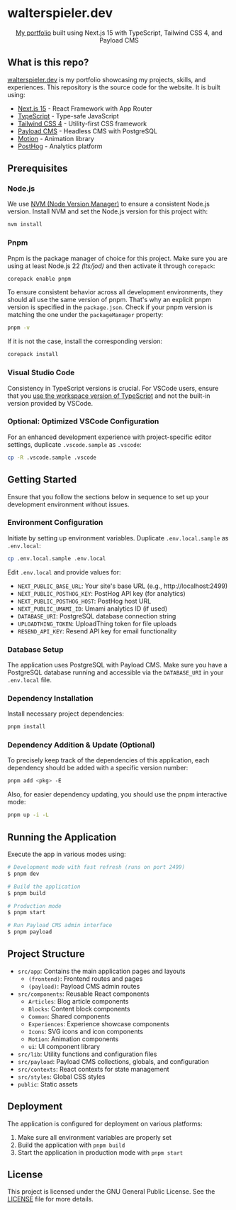 # walterspieler.dev

<p align="center">
  <a href="https://walterspieler.dev/">My portfolio</a> built using Next.js 15 with TypeScript, Tailwind CSS 4, and Payload CMS
</p>

## What is this repo?

[walterspieler.dev](https://walterspieler.dev/) is my portfolio showcasing my projects, skills, and experiences. This repository is the source code for the website. It is built using:

- [Next.js 15](https://nextjs.org) - React Framework with App Router
- [TypeScript](https://www.typescriptlang.org/) - Type-safe JavaScript
- [Tailwind CSS 4](https://tailwindcss.com/) - Utility-first CSS framework
- [Payload CMS](https://payloadcms.com/) - Headless CMS with PostgreSQL
- [Motion](https://motion.dev/) - Animation library
- [PostHog](https://posthog.com/) - Analytics platform

## Prerequisites

### Node.js

We use [NVM (Node Version Manager)](https://github.com/nvm-sh/nvm) to ensure a consistent Node.js version. Install NVM and set the Node.js version for this project with:

```bash
nvm install
```

### Pnpm

Pnpm is the package manager of choice for this project. Make sure you are using at least Node.js 22 _(lts/jod)_ and then activate it through `corepack`:

```bash
corepack enable pnpm
```

To ensure consistent behavior across all development environments, they should all use the same version of pnpm. That's why an explicit pnpm version is specified in the `package.json`. Check if your pnpm version is matching the one under the `packageManager` property:

```bash
pnpm -v
```

If it is not the case, install the corresponding version:

```bash
corepack install
```

### Visual Studio Code

Consistency in TypeScript versions is crucial. For VSCode users, ensure that you [use the workspace version of TypeScript](https://code.visualstudio.com/docs/typescript/typescript-compiling#_using-the-workspace-version-of-typescript) and not the built-in version provided by VSCode.

### Optional: Optimized VSCode Configuration

For an enhanced development experience with project-specific editor settings, duplicate `.vscode.sample` as `.vscode`:

```bash
cp -R .vscode.sample .vscode
```

## Getting Started

Ensure that you follow the sections below in sequence to set up your development environment without issues.

### Environment Configuration

Initiate by setting up environment variables. Duplicate `.env.local.sample` as `.env.local`:

```bash
cp .env.local.sample .env.local
```

Edit `.env.local` and provide values for:

- `NEXT_PUBLIC_BASE_URL`: Your site's base URL (e.g., http://localhost:2499)
- `NEXT_PUBLIC_POSTHOG_KEY`: PostHog API key (for analytics)
- `NEXT_PUBLIC_POSTHOG_HOST`: PostHog host URL
- `NEXT_PUBLIC_UMAMI_ID`: Umami analytics ID (if used)
- `DATABASE_URI`: PostgreSQL database connection string
- `UPLOADTHING_TOKEN`: UploadThing token for file uploads
- `RESEND_API_KEY`: Resend API key for email functionality

### Database Setup

The application uses PostgreSQL with Payload CMS. Make sure you have a PostgreSQL database running and accessible via the `DATABASE_URI` in your `.env.local` file.

### Dependency Installation

Install necessary project dependencies:

```bash
pnpm install
```

### Dependency Addition & Update (Optional)

To precisely keep track of the dependencies of this application, each dependency should be added with a specific version number:

```bash
pnpm add <pkg> -E
```

Also, for easier dependency updating, you should use the pnpm interactive mode:

```bash
pnpm up -i -L
```

## Running the Application

Execute the app in various modes using:

```bash
# Development mode with fast refresh (runs on port 2499)
$ pnpm dev

# Build the application
$ pnpm build

# Production mode
$ pnpm start

# Run Payload CMS admin interface
$ pnpm payload
```

## Project Structure

- `src/app`: Contains the main application pages and layouts
  - `(frontend)`: Frontend routes and pages
  - `(payload)`: Payload CMS admin routes
- `src/components`: Reusable React components
  - `Articles`: Blog article components
  - `Blocks`: Content block components
  - `Common`: Shared components
  - `Experiences`: Experience showcase components
  - `Icons`: SVG icons and icon components
  - `Motion`: Animation components
  - `ui`: UI component library
- `src/lib`: Utility functions and configuration files
- `src/payload`: Payload CMS collections, globals, and configuration
- `src/contexts`: React contexts for state management
- `src/styles`: Global CSS styles
- `public`: Static assets

## Deployment

The application is configured for deployment on various platforms:

1. Make sure all environment variables are properly set
2. Build the application with `pnpm build`
3. Start the application in production mode with `pnpm start`

## License

This project is licensed under the GNU General Public License. See the [LICENSE](./LICENSE.md) file for more details.
